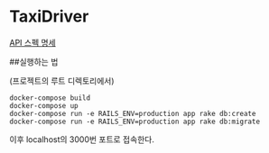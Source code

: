 # TaxiDriver
 
[API 스펙 명세](http://wiki.dramancompany.com/display/~%EC%9E%84%EC%84%B1%EB%AF%BC/TaxiDriver)
 
##실행하는 법
 
(프로젝트의 루트 디렉토리에서)

    docker-compose build
    docker-compose up
    docker-compose run -e RAILS_ENV=production app rake db:create
    docker-compose run -e RAILS_ENV=production app rake db:migrate

이후 localhost의 3000번 포트로 접속한다.